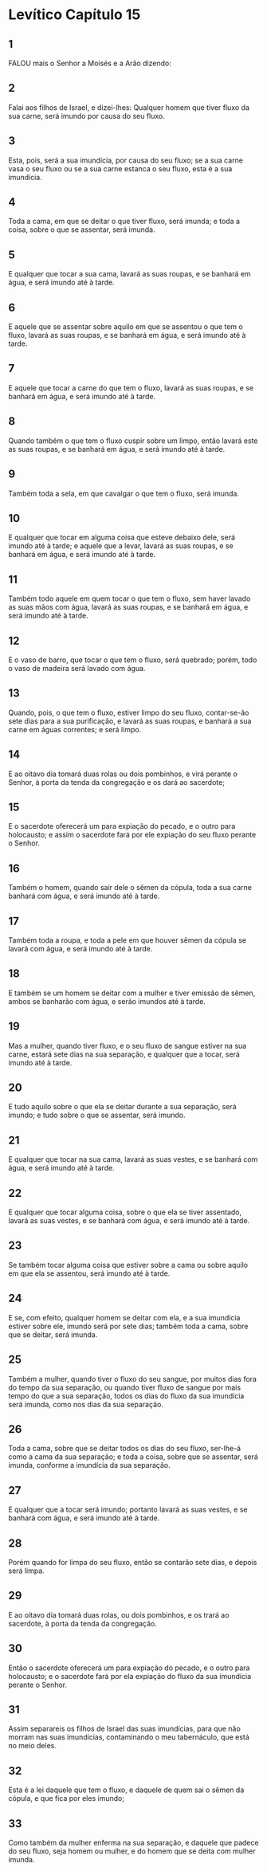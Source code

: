 # Levítico Capítulo 15

## 1
FALOU mais o Senhor a Moisés e a Arão dizendo:

## 2
Falai aos filhos de Israel, e dizei-lhes: Qualquer homem que tiver fluxo da sua carne, será imundo por causa do seu fluxo.

## 3
Esta, pois, será a sua imundícia, por causa do seu fluxo; se a sua carne vasa o seu fluxo ou se a sua carne estanca o seu fluxo, esta é a sua imundícia.

## 4
Toda a cama, em que se deitar o que tiver fluxo, será imunda; e toda a coisa, sobre o que se assentar, será imunda.

## 5
E qualquer que tocar a sua cama, lavará as suas roupas, e se banhará em água, e será imundo até à tarde.

## 6
E aquele que se assentar sobre aquilo em que se assentou o que tem o fluxo, lavará as suas roupas, e se banhará em água, e será imundo até à tarde.

## 7
E aquele que tocar a carne do que tem o fluxo, lavará as suas roupas, e se banhará em água, e será imundo até à tarde.

## 8
Quando também o que tem o fluxo cuspir sobre um limpo, então lavará este as suas roupas, e se banhará em água, e será imundo até à tarde.

## 9
Também toda a sela, em que cavalgar o que tem o fluxo, será imunda.

## 10
E qualquer que tocar em alguma coisa que esteve debaixo dele, será imundo até à tarde; e aquele que a levar, lavará as suas roupas, e se banhará em água, e será imundo até à tarde.

## 11
Também todo aquele em quem tocar o que tem o fluxo, sem haver lavado as suas mãos com água, lavará as suas roupas, e se banhará em água, e será imundo até à tarde.

## 12
E o vaso de barro, que tocar o que tem o fluxo, será quebrado; porém, todo o vaso de madeira será lavado com água.

## 13
Quando, pois, o que tem o fluxo, estiver limpo do seu fluxo, contar-se-ão sete dias para a sua purificação, e lavará as suas roupas, e banhará a sua carne em águas correntes; e será limpo.

## 14
E ao oitavo dia tomará duas rolas ou dois pombinhos, e virá perante o Senhor, à porta da tenda da congregação e os dará ao sacerdote;

## 15
E o sacerdote oferecerá um para expiação do pecado, e o outro para holocausto; e assim o sacerdote fará por ele expiação do seu fluxo perante o Senhor.

## 16
Também o homem, quando sair dele o sêmen da cópula, toda a sua carne banhará com água, e será imundo até à tarde.

## 17
Também toda a roupa, e toda a pele em que houver sêmen da cópula se lavará com água, e será imundo até à tarde.

## 18
E também se um homem se deitar com a mulher e tiver emissão de sêmen, ambos se banharão com água, e serão imundos até à tarde.

## 19
Mas a mulher, quando tiver fluxo, e o seu fluxo de sangue estiver na sua carne, estará sete dias na sua separação, e qualquer que a tocar, será imundo até à tarde.

## 20
E tudo aquilo sobre o que ela se deitar durante a sua separação, será imundo; e tudo sobre o que se assentar, será imundo.

## 21
E qualquer que tocar na sua cama, lavará as suas vestes, e se banhará com água, e será imundo até à tarde.

## 22
E qualquer que tocar alguma coisa, sobre o que ela se tiver assentado, lavará as suas vestes, e se banhará com água, e será imundo até à tarde.

## 23
Se também tocar alguma coisa que estiver sobre a cama ou sobre aquilo em que ela se assentou, será imundo até à tarde.

## 24
E se, com efeito, qualquer homem se deitar com ela, e a sua imundícia estiver sobre ele, imundo será por sete dias; também toda a cama, sobre que se deitar, será imunda.

## 25
Também a mulher, quando tiver o fluxo do seu sangue, por muitos dias fora do tempo da sua separação, ou quando tiver fluxo de sangue por mais tempo do que a sua separação, todos os dias do fluxo da sua imundícia será imunda, como nos dias da sua separação.

## 26
Toda a cama, sobre que se deitar todos os dias do seu fluxo, ser-lhe-á como a cama da sua separação; e toda a coisa, sobre que se assentar, será imunda, conforme a imundícia da sua separação.

## 27
E qualquer que a tocar será imundo; portanto lavará as suas vestes, e se banhará com água, e será imundo até à tarde.

## 28
Porém quando for limpa do seu fluxo, então se contarão sete dias, e depois será limpa.

## 29
E ao oitavo dia tomará duas rolas, ou dois pombinhos, e os trará ao sacerdote, à porta da tenda da congregação.

## 30
Então o sacerdote oferecerá um para expiação do pecado, e o outro para holocausto; e o sacerdote fará por ela expiação do fluxo da sua imundícia perante o Senhor.

## 31
Assim separareis os filhos de Israel das suas imundícias, para que não morram nas suas imundícias, contaminando o meu tabernáculo, que está no meio deles.

## 32
Esta é a lei daquele que tem o fluxo, e daquele de quem sai o sêmen da cópula, e que fica por eles imundo;

## 33
Como também da mulher enferma na sua separação, e daquele que padece do seu fluxo, seja homem ou mulher, e do homem que se deita com mulher imunda.

